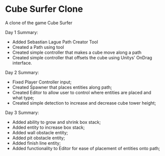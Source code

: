 # Cube Surfer Clone
 A clone of the game Cube Surfer
 
Day 1 Summary:
- Added Sebastian Lague Path Creator Tool
- Created a Path using tool
- Created simple controller that makes a cube move along a path
- Created simple controller that offsets the cube using Unitys' OnDrag interface. 

Day 2 Summary:
- Fixed Player Controller input;
- Created Spawner that places entities along path;
- Created Editor to allow user to control where entities are placed and what type;
- Created simple detection to increase and decrease cube tower height;

Day 3 Summary:
- Added ability to grow and shrink box stack;
- Added entity to increase box stack;
- Added wall obstacle entity;
- Added pit obstacle entity;
- Added finish line entity;
- Added functionality to Editor for ease of placement of entities onto path;

